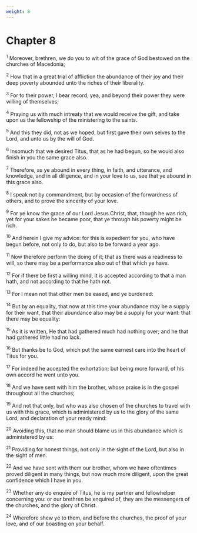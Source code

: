 ```yaml
---
weight: 8
---
```


# Chapter 8

<sup>1</sup> Moreover, brethren, we do you to wit of the grace of God bestowed on the churches of Macedonia; 

<sup>2</sup> How that in a great trial of affliction the abundance of their joy and their deep poverty abounded unto the riches of their liberality. 

<sup>3</sup> For to their power, I bear record, yea, and beyond their power they were willing of themselves; 

<sup>4</sup> Praying us with much intreaty that we would receive the gift, and take upon us the fellowship of the ministering to the saints. 

<sup>5</sup> And this they did, not as we hoped, but first gave their own selves to the Lord, and unto us by the will of God. 

<sup>6</sup> Insomuch that we desired Titus, that as he had begun, so he would also finish in you the same grace also. 

<sup>7</sup> Therefore, as ye abound in every thing, in faith, and utterance, and knowledge, and in all diligence, and in your love to us, see that ye abound in this grace also. 

<sup>8</sup> I speak not by commandment, but by occasion of the forwardness of others, and to prove the sincerity of your love. 

<sup>9</sup> For ye know the grace of our Lord Jesus Christ, that, though he was rich, yet for your sakes he became poor, that ye through his poverty might be rich. 

<sup>10</sup> And herein I give my advice: for this is expedient for you, who have begun before, not only to do, but also to be forward a year ago. 

<sup>11</sup> Now therefore perform the doing of it; that as there was a readiness to will, so there may be a performance also out of that which ye have. 

<sup>12</sup> For if there be first a willing mind, it is accepted according to that a man hath, and not according to that he hath not. 

<sup>13</sup> For I mean not that other men be eased, and ye burdened: 

<sup>14</sup> But by an equality, that now at this time your abundance may be a supply for their want, that their abundance also may be a supply for your want: that there may be equality: 

<sup>15</sup> As it is written, He that had gathered much had nothing over; and he that had gathered little had no lack. 

<sup>16</sup> But thanks be to God, which put the same earnest care into the heart of Titus for you. 

<sup>17</sup> For indeed he accepted the exhortation; but being more forward, of his own accord he went unto you. 

<sup>18</sup> And we have sent with him the brother, whose praise is in the gospel throughout all the churches; 

<sup>19</sup> And not that only, but who was also chosen of the churches to travel with us with this grace, which is administered by us to the glory of the same Lord, and declaration of your ready mind: 

<sup>20</sup> Avoiding this, that no man should blame us in this abundance which is administered by us: 

<sup>21</sup> Providing for honest things, not only in the sight of the Lord, but also in the sight of men. 

<sup>22</sup> And we have sent with them our brother, whom we have oftentimes proved diligent in many things, but now much more diligent, upon the great confidence which I have in you. 

<sup>23</sup> Whether any do enquire of Titus, he is my partner and fellowhelper concerning you: or our brethren be enquired of, they are the messengers of the churches, and the glory of Christ. 

<sup>24</sup> Wherefore shew ye to them, and before the churches, the proof of your love, and of our boasting on your behalf. 



